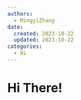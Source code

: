 ```yaml
---
authors:
  - MingyiZhang
date:
  created: 2023-10-22
  updated: 2023-10-22
categories:
  - Hi
---
```


# Hi There!